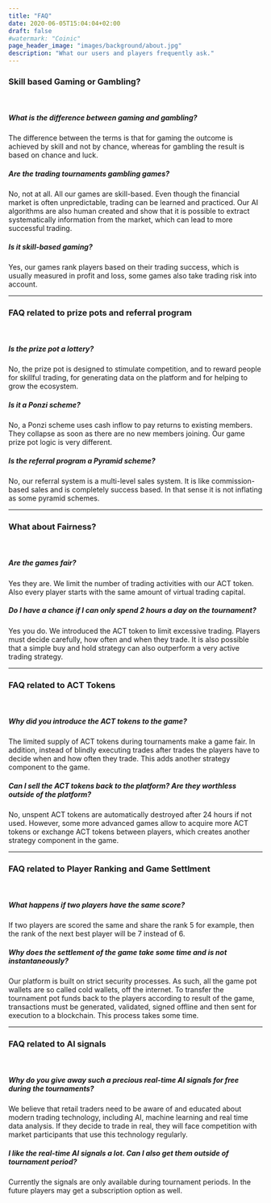 ```yaml
---
title: "FAQ"
date: 2020-06-05T15:04:04+02:00
draft: false
#watermark: "Coinic"
page_header_image: "images/background/about.jpg"
description: "What our users and players frequently ask."
---
```


### Skill based Gaming or Gambling?

<br>

##### What is the difference between gaming and gambling?

The difference between the terms is that for gaming the outcome is achieved by skill and not by chance, whereas for gambling the result is based on chance and luck.

##### Are the trading tournaments gambling games?

No, not at all. All our games are skill-based. Even though the financial market is often unpredictable, trading can be learned and practiced.
Our AI algorithms are also human created and show that it is possible to extract systematically information from the market, which can lead to more successful trading.

##### Is it skill-based gaming?

Yes, our games rank players based on their trading success, which is usually measured in profit and loss, some games also take trading risk into account.

<hr>

### FAQ related to prize pots and referral program

<br>

##### Is the prize pot a lottery?

No, the prize pot is designed to stimulate competition, and to reward people for skillful trading, for generating data on the platform and for helping to grow the ecosystem.

##### Is it a Ponzi scheme?

No, a Ponzi scheme uses cash inflow to pay returns to existing members. They collapse as soon as there are no new members joining. Our game prize pot logic is very different.

##### Is the referral program a Pyramid scheme?

No, our referral system is a multi-level sales system. It is like commission-based sales and is completely success based. In that sense it is not inflating as some pyramid schemes.

<hr>

### What about Fairness?

<br>

##### Are the games fair?

Yes they are. We limit the number of trading activities with our ACT token. Also every player starts with the same amount of virtual trading capital.

##### Do I have a chance if I can only spend 2 hours a day on the tournament?

Yes you do. We introduced the ACT token to limit excessive trading. Players must decide carefully, how often and when they trade. It is also possible that a simple buy and hold strategy can also outperform a very active trading strategy.

<hr>

### FAQ related to ACT Tokens

<br>

##### Why did you introduce the ACT tokens to the game?

The limited supply of ACT tokens during tournaments make a game fair. In addition, instead of blindly executing trades after trades the players have to decide when and how often they trade.
This adds another strategy component to the game.

##### Can I sell the ACT tokens back to the platform? Are they worthless outside of the platform?

No, unspent ACT tokens are automatically destroyed after 24 hours if not used. However, some more advanced games allow to acquire more ACT tokens or exchange ACT tokens between players, which creates another strategy component in the game.

<hr>

### FAQ related to Player Ranking and Game Settlment

<br>

##### What happens if two players have the same score?

If two players are scored the same and share the rank 5 for example, then the rank of the next best player will be 7 instead of 6.

##### Why does the settlement of the game take some time and is not instantaneously?

Our platform is built on strict security processes. As such, all the game pot wallets are so called cold wallets, off the internet. To transfer the tournament pot funds back to the players according to result of the game, transactions must be generated, validated, signed offline and then sent for execution to a blockchain. This process takes some time.

<hr>

### FAQ related to AI signals

<br>

##### Why do you give away such a precious real-time AI signals for free during the tournaments?

We believe that retail traders need to be aware of and educated about modern trading technology, including AI, machine learning and real time data analysis. If they decide to trade in real, they will face competition with market participants that use this technology regularly.

##### I like the real-time AI signals a lot. Can I also get them outside of tournament period?

Currently the signals are only available during tournament periods. In the future players may get a subscription option as well.
